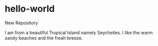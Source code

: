 # hello-world

New Repository

I am from a beautiful Tropical Island namely Seychelles. 
I like the warm sandy beaches and the freah breeze.
